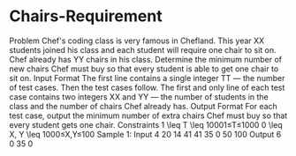 # Chairs-Requirement
Problem Chef's coding class is very famous in Chefland.  This year XX students joined his class and each student will require one chair to sit on. Chef already has YY chairs in his class. Determine the minimum number of new chairs Chef must buy so that every student is able to get one chair to sit on.  Input Format The first line contains a single integer TT — the number of test cases. Then the test cases follow. The first and only line of each test case contains two integers XX and YY — the number of students in the class and the number of chairs Chef already has. Output Format For each test case, output the minimum number of extra chairs Chef must buy so that every student gets one chair.  Constraints 1 \leq T \leq 10001≤T≤1000 0 \leq X, Y \leq 1000≤X,Y≤100 Sample 1: Input 4 20 14 41 41 35 0 50 100 Output 6 0 35 0
